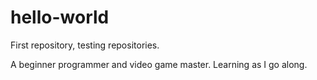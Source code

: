 # hello-world
First repository, testing repositories.

A beginner programmer and video game master. Learning as I go along.
